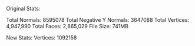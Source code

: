Original Stats: 

Total Normals: 8595078
Total Negative Y Normals: 3647088
Total Vertices: 4,947,990
Total Faces: 2,865,029
File Size: 741MB


New Stats: 
Vertices: 1092158

